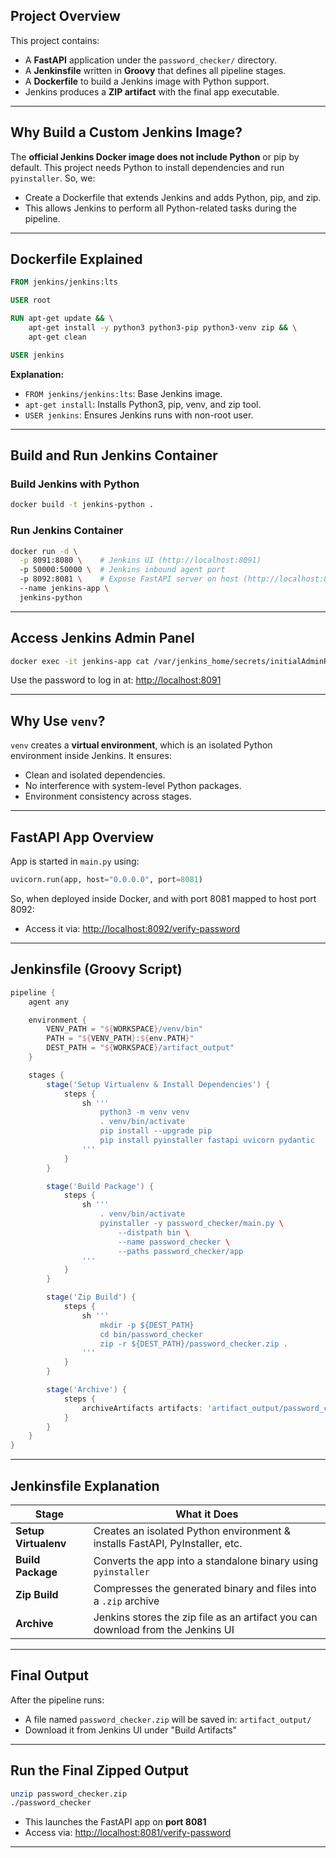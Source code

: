 ##  Project Overview

This project contains:

* A **FastAPI** application under the `password_checker/` directory.
* A **Jenkinsfile** written in **Groovy** that defines all pipeline stages.
* A **Dockerfile** to build a Jenkins image with Python support.
* Jenkins produces a **ZIP artifact** with the final app executable.

---

##  Why Build a Custom Jenkins Image?

The **official Jenkins Docker image does not include Python** or pip by default. This project needs Python to install dependencies and run `pyinstaller`. So, we:

* Create a Dockerfile that extends Jenkins and adds Python, pip, and zip.
* This allows Jenkins to perform all Python-related tasks during the pipeline.

---

##  Dockerfile Explained

```dockerfile
FROM jenkins/jenkins:lts

USER root

RUN apt-get update && \
    apt-get install -y python3 python3-pip python3-venv zip && \
    apt-get clean

USER jenkins
```

**Explanation:**

* `FROM jenkins/jenkins:lts`: Base Jenkins image.
* `apt-get install`: Installs Python3, pip, venv, and zip tool.
* `USER jenkins`: Ensures Jenkins runs with non-root user.

---

## Build and Run Jenkins Container

###  Build Jenkins with Python

```bash
docker build -t jenkins-python .
```

###  Run Jenkins Container

```bash
docker run -d \
  -p 8091:8080 \	# Jenkins UI (http://localhost:8091)
  -p 50000:50000 \	# Jenkins inbound agent port
  -p 8092:8081 \	# Expose FastAPI server on host (http://localhost:8092)
  --name jenkins-app \
  jenkins-python
```

---

##  Access Jenkins Admin Panel

```bash
docker exec -it jenkins-app cat /var/jenkins_home/secrets/initialAdminPassword
```

Use the password to log in at: [http://localhost:8091](http://localhost:8091)

---

##  Why Use `venv`?

`venv` creates a **virtual environment**, which is an isolated Python environment inside Jenkins. It ensures:

* Clean and isolated dependencies.
* No interference with system-level Python packages.
* Environment consistency across stages.

---

##  FastAPI App Overview

App is started in `main.py` using:

```python
uvicorn.run(app, host="0.0.0.0", port=8081)
```

So, when deployed inside Docker, and with port 8081 mapped to host port 8092:

*  Access it via: [http://localhost:8092/verify-password](http://localhost:8092/verify-password)

---

## Jenkinsfile (Groovy Script)

```groovy
pipeline {
    agent any

    environment {
        VENV_PATH = "${WORKSPACE}/venv/bin"
        PATH = "${VENV_PATH}:${env.PATH}"
        DEST_PATH = "${WORKSPACE}/artifact_output"
    }

    stages {
        stage('Setup Virtualenv & Install Dependencies') {
            steps {
                sh '''
                    python3 -m venv venv
                    . venv/bin/activate
                    pip install --upgrade pip
                    pip install pyinstaller fastapi uvicorn pydantic
                '''
            }
        }

        stage('Build Package') {
            steps {
                sh '''
                    . venv/bin/activate
                    pyinstaller -y password_checker/main.py \
                        --distpath bin \
                        --name password_checker \
                        --paths password_checker/app
                '''
            }
        }

        stage('Zip Build') {
            steps {
                sh '''
                    mkdir -p ${DEST_PATH}
                    cd bin/password_checker
                    zip -r ${DEST_PATH}/password_checker.zip .
                '''
            }
        }

        stage('Archive') {
            steps {
                archiveArtifacts artifacts: 'artifact_output/password_checker.zip', allowEmptyArchive: false
            }
        }
    }
}
```

---

## Jenkinsfile Explanation

| Stage                | What it Does                                                                    |
| -------------------- | ------------------------------------------------------------------------------- |
| **Setup Virtualenv** | Creates an isolated Python environment & installs FastAPI, PyInstaller, etc.    |
| **Build Package**    | Converts the app into a standalone binary using `pyinstaller`                   |
| **Zip Build**        | Compresses the generated binary and files into a `.zip` archive                 |
| **Archive**          | Jenkins stores the zip file as an artifact you can download from the Jenkins UI |

---

## Final Output

After the pipeline runs:

* A file named `password_checker.zip` will be saved in: `artifact_output/`
* Download it from Jenkins UI under "Build Artifacts"

---

##  Run the Final Zipped Output

```bash
unzip password_checker.zip
./password_checker
```

* This launches the FastAPI app on **port 8081**
* Access via: [http://localhost:8081/verify-password](http://localhost:8081/verify-password)

---


